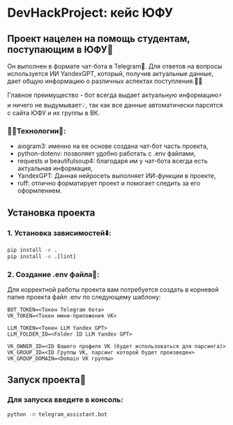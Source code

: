 # DevHackProject: кейс ЮФУ

## Проект нацелен на помощь студентам, поступающим в ЮФУ🏫

Он выполнен в формате чат-бота в Telegram📨. Для ответов на вопросы
используется ИИ YandexGPT, который, получив актуальные данные,
дает общую информацию о различных аспектах поступления.👨‍🎓

Главное преимущество - бот всегда выдает актуальную информацию⚡ и
ничего не выдумывает💡, так как все данные автоматически парсятся с сайта ЮФУ
и их группы в ВК.


### 🧑‍💻Технологии📕:
- aiogram3: именно на ее основе создана чат-бот часть проекта,
- python-dotenv: позволяет удобно работать с .env файлами,
- requests и beautifulsoup4: благодаря им у чат-бота всегда есть актуальная информация,
- YandexGPT: Данная нейросеть выполняет ИИ-функции в проекте,
- ruff: отлично форматирует проект и помогает следить за его оформлением.

## Установка проекта

### 1. Установка зависимостей⬇️: 

```cmd
pip install -e .
pip install -e .[lint]
```

### 2. Создание .env файла🔐:

Для корректной работы проекта вам потребуется создать в корневой папке проекта файл .env по следующему шаблону:
```env
BOT_TOKEN=<Токен Telegram бота>
VK_TOKEN=<Toкен мини-приложения VK>

LLM_TOKEN=<Токен LLM Yandex GPT>
LLM_FOLDER_ID=<Folder ID LLM Yandex GPT>

VK_OWNER_ID=<ID Вашего профиля VK (будет использоваться для парсинга)>
VK_GROUP_ID=<ID Группы VK, парсинг которой будет произведен>
VK_GROUP_DOMAIN=<Domain VK группы>
```

## Запуск проекта🌟

### Для запуска введите в консоль:

```cmd
python -m telegram_assistant.bot
```
